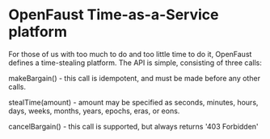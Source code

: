 OpenFaust Time-as-a-Service platform
=========

For those of us with too much to do and too little time to do it, OpenFaust defines a time-stealing platform. The API is simple, consisting of three calls:

makeBargain() - this call is idempotent, and must be made before any other calls.

stealTime(amount) - amount may be specified as seconds, minutes, hours, days, weeks, months, years, epochs, eras, or eons.

cancelBargain() - this call is supported, but always returns '403 Forbidden'
